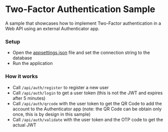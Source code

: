 # Two-Factor Authentication Sample

A sample that showcases how to implement Two-Factor authentication in a Web API using an external Authenticator app.

### Setup

- Open the [appsettings.json](https://github.com/marcominerva/TwoFactorAuthenticationSample/blob/master/TwoFactorAuthenticationSample/appsettings.json) file and set the connection string to the database
- Run the application

### How it works

- Call `/api/auth/register` to register a new user
- Call `/api/auth/login` to get a user token (this is not the JWT and expires after 5 minutes)
- Call `/api/auth/qrcode` with the user token to get the QR Code to add the account to the Authenticator app (note: the QR Code can be obtain only once, this is by design in this sample)
- Call `/api/auth/validate` with the user token and the OTP code to get the actual JWT
